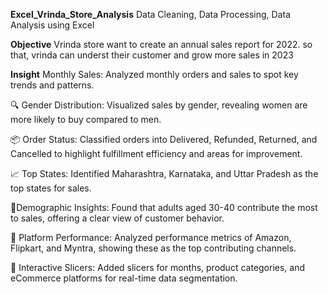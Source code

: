 **Excel_Vrinda_Store_Analysis**
Data Cleaning, Data Processing, Data Analysis using Excel

**Objective**
Vrinda store want to create an annual sales report for 2022. so that, vrinda can underst their customer and grow more sales in 2023

**Insight**
Monthly Sales: Analyzed monthly orders and sales to spot key trends and patterns.

🔍 Gender Distribution: Visualized sales by gender, revealing women are more likely to buy compared to men.

📦 Order Status: Classified orders into Delivered, Refunded, Returned, and Cancelled to highlight fulfillment efficiency and areas for improvement.

📈 Top States: Identified Maharashtra, Karnataka, and Uttar Pradesh as the top states for sales.

👥Demographic Insights: Found that adults aged 30-40 contribute the most to sales, offering a clear view of customer behavior.

🛒 Platform Performance: Analyzed performance metrics of Amazon, Flipkart, and Myntra, showing these as the top contributing channels.

🔄 Interactive Slicers: Added slicers for months, product categories, and eCommerce platforms for real-time data segmentation.
